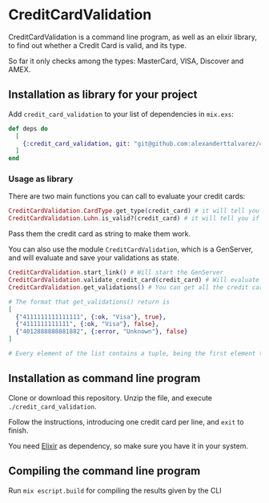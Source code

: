 # CreditCardValidation

CreditCardValidation is a command line program, as well as an elixir library, to find out whether a Credit Card is valid, and its type.

So far it only checks among the types: MasterCard, VISA, Discover and AMEX.

## Installation as library for your project

Add `credit_card_validation` to your list of dependencies in `mix.exs`:

```elixir
def deps do
  [
    {:credit_card_validation, git: "git@github.com:alexanderttalvarez/credit_card_validation.git", tag: "v0.1.0"}}
  ]
end
```

### Usage as library

There are two main functions you can call to evaluate your credit cards:

```elixir
CreditCardValidation.CardType.get_type(credit_card) # it will tell you the type of credit card
CreditCardValidation.Luhn.is_valid?(credit_card) # it will tell you if the credit card is valid
```

Pass them the credit card as string to make them work.

You can also use the module `CreditCardValidation`, which is a GenServer, and will evaluate and save your validations as state.

```elixir
CreditCardValidation.start_link() # Will start the GenServer
CreditCardValidation.validate_credit_card(credit_card) # Will evaluate and save every credit card you pass
CreditCardValidation.get_validations() # You can get all the credit cards that you have evaluated so far

# The format that get_validations() return is
[
  {"4111111111111111", {:ok, "Visa"}, true},
  {"4111111111111", {:ok, "Visa"}, false},
  {"4012888888881882", {:error, "Unknown"}, false}
]

# Every element of the list contains a tuple, being the first element the credit card, the second one the type (a tuple with :ok or :error and the type), and the last one a boolean for indicating if it's valid or not.
```

## Installation as command line program

Clone or download this repository. Unzip the file, and execute `./credit_card_validation`.

Follow the instructions, introducing one credit card per line, and `exit` to finish.

You need [Elixir](https://elixir-lang.org/) as dependency, so make sure you have it in your system.

## Compiling the command line program

Run `mix escript.build` for compiling the results given by the CLI
